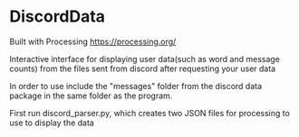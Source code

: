 # DiscordData
Built with Processing https://processing.org/

Interactive interface for displaying user data(such as word and message counts) from the files sent from discord after requesting your user data

In order to use include the "messages" folder from the discord data package in the same folder as the program. 

First run discord_parser.py, which creates two JSON files for processing to use to display the data
